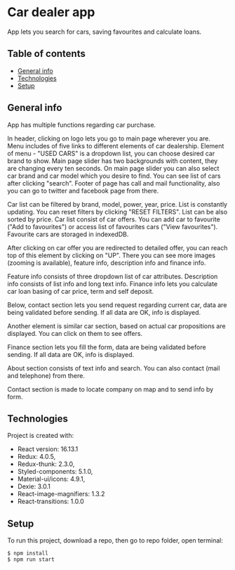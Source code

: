 # Car dealer app
App lets you search for cars, saving favourites and calculate loans.
## Table of contents
* [General info](#general-info)
* [Technologies](#technologies)
* [Setup](#setup)

## General info
App has multiple functions regarding car purchase.

In header, clicking on logo lets you go to main page wherever you are. Menu includes of five links to different elements of car dealership. Element of menu - "USED CARS" is a dropdown list, you can choose desired car brand to show. Main page slider has two backgrounds with content, they are changing every ten seconds. On main page slider you can also select car brand and car model which you desire to find. You can see list of cars after clicking "search". Footer of page has call and mail functionality, also you can go to twitter and facebook page from there.

Car list can be filtered by brand, model, power, year, price. List is constantly updating. You can reset filters by clicking "RESET FILTERS". List can be also sorted by price. Car list consist of car offers. You can add car to favourite ("Add to favourites") or access list of favourites cars ("View favourites"). Favourite cars are storaged in indexedDB.

After clicking on car offer you are redirected to detailed offer, you can reach top of this element by clicking on "UP". There you can see more images (zooming is available), feature info, description info and finance info.

Feature info consists of three dropdown list of car attributes. Description info consists of list info and long text info. Finance info lets you calculate car loan basing of car price, term and self deposit.

Below, contact section lets you send request regarding current car, data are being validated before sending. If all data are OK, info is displayed.

Another element is similar car section, based on actual car propositions are displayed. You can click on them to see offers.

Finance section lets you fill the form, data are being validated before sending. If all data are OK, info is displayed.

About section consists of text info and search. You can also contact (mail and telephone) from there.

Contact section is made to locate company on map and to send info by form.


## Technologies
Project is created with:
* React version: 16.13.1
* Redux: 4.0.5,
* Redux-thunk: 2.3.0,
* Styled-components: 5.1.0,
* Material-ui/icons: 4.9.1,
* Dexie: 3.0.1
* React-image-magnifiers: 1.3.2
* React-transitions: 1.0.0
## Setup
To run this project, download a repo, then go to repo folder, open terminal:

```
$ npm install
$ npm run start
```
